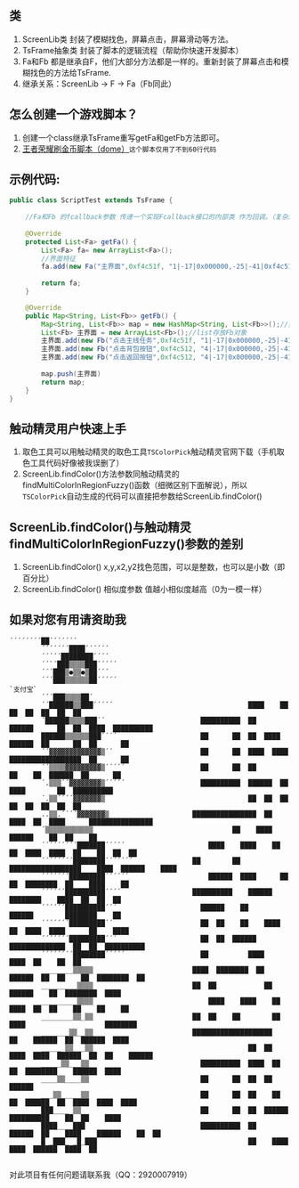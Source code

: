 
## 类
1. ScreenLib类 封装了模糊找色，屏幕点击，屏幕滑动等方法。
1. TsFrame抽象类 封装了脚本的逻辑流程（帮助你快速开发脚本）
1. Fa和Fb 都是继承自F，他们大部分方法都是一样的。重新封装了屏幕点击和模糊找色的方法给TsFrame.
1. 继承关系：ScreenLib → F → Fa（Fb同此）

## 怎么创建一个游戏脚本？
1. 创建一个class继承TsFrame重写getFa和getFb方法即可。
1. [王者荣耀刷金币脚本（dome）](https://github.com/qq292/autoA/blob/master/app/src/main/java/com/example/scriptx1/ScriptWzRy.java)`这个脚本仅用了不到60行代码`
## 示例代码:
```java
public class ScriptTest extends TsFrame {
   
    //Fa和Fb 的fcallback参数 传递一个实现Fcallback接口的内部类 作为回调。（复杂逻辑的脚本应该使用它）
    
    @Override
    protected List<Fa> getFa() {
        List<Fa> fa= new ArrayList<Fa>();
        //界面特征 
        fa.add(new Fa("主界面",0xf4c51f, "1|-17|0x000000,-25|-41|0xf4c51f,28|-45|0xf4c51f,21|12|0xf4c51f,18|-8|0x000000,-1|-24|0x000000", 90, 40, 97, 691, 487));
      
        return fa;
    }

    @Override
    public Map<String, List<Fb>> getFb() {
        Map<String, List<Fb>> map = new HashMap<String, List<Fb>>();//类似于lua中的字典类型
        List<Fb> 主界面 = new ArrayList<Fb>();//list存放Fb对象
        主界面.add(new Fb("点击主线任务",0xf4c51f, "1|-17|0x000000,-25|-41|0xf4c51f,28|-45|0xf4c51f,21|12|0xf4c51f,18|-8|0x000000,-1|-24|0x000000", 90, 40, 97, 691, 487))
        主界面.add(new Fb("点击背包按钮",0xf4c512, "4|-17|0x000000,-25|-41|0xf4c51f,28|-45|0xf4c51f,21|12|0xf4c51f,18|-8|0x000000,-1|-24|0x000000", 90, 40, 97, 691, 487))
        主界面.add(new Fb("点击返回按钮",0xf4c512, "4|-17|0x000000,-25|-41|0xf4c51f,28|-45|0xf4c51f,21|12|0xf4c51f,18|-8|0x000000,-1|-24|0x000000", 90, 40, 97, 691, 487))
        
        map.push(主界面)
        return map;
    }
}
```

## 触动精灵用户快速上手
1. 取色工具可以用触动精灵的取色工具`TSColorPick`触动精灵官网下载（手机取色工具代码好像被我误删了）
1. ScreenLib.findColor()方法参数同触动精灵的findMultiColorInRegionFuzzy()函数（细微区别下面解说），所以`TSColorPick`自动生成的代码可以直接把参数给ScreenLib.findColor()
   
## ScreenLib.findColor()与触动精灵findMultiColorInRegionFuzzy()参数的差别
1. ScreenLib.findColor() x,y,x2,y2找色范围，可以是整数，也可以是小数（即百分比）
1. ScreenLib.findColor() 相似度参数 值越小相似度越高（0为一模一样）

## 如果对您有用请资助我

```
´´´´´´´´██´´´´´´´
        ´´´´´´´████´´´´´´
        ´´´´´████████´´´´
        ´´`´███▒▒▒▒███´´´´´
        ´´´███▒●▒▒●▒██´´´
        ´´´███▒▒▒▒▒▒██´´´´´                                           `支付宝`
        ´´´███▒▒▒▒██´                 
        ´´██████▒▒███´´´´´                                  ████    ██  ██  ██  ██  ██  ██                
        ´██████▒▒▒▒███´´                        ██████████  ██    ██████      ██  ██  ████  ██████████
        ██████▒▒▒▒▒▒███´´´´                     ██      ██  ██  ████    ██████  ██      ██  ██      ██
        ´´▓▓▓▓▓▓▓▓▓▓▓▓▓▒´´                      ██      ██  ████  ████  ██████████████████  ██      ██            
        ´´▒▒▒▒▓▓▓▓▓▓▓▓▓▒´´´´´                   ██      ██  ██            ██    ██  ██████  ██      ██
        ´.▒▒▒´´▓▓▓▓▓▓▓▓▒´´´´´                   ██████████  ██████  ██      ████        ██  ██████████
        ´.▒▒´´´´▓▓▓▓▓▓▓▒                                    ██  ██  ██  ██  ██  ██  ██  ██
        ..▒▒.´´´´▓▓▓▓▓▓▓▒                     ████████████████  ██  ████  ██  ████      ████████████████
        ´▒▒▒▒▒▒▒▒▒▒▒▒                                   ██    ████                ██████    ██  ██    ██
        ´´´´´´´´´███████´´´´´                     ████    ████    ██    ██  ████  ████  ██    ██  ██  ██      
        ´´´´´´´´████████´´´´´´´               ██        ██  ██████████████████    ████  ██████    ████    
        ´´´´´´´█████████´´´´´´                    ██████  ████      ██    ██  ████████  ██    ████    ██
        ´´´´´´██████████´´´´                  ██████████    ██████        ████████    ████  ██  ██  ██    
        ´´´´´´██████████´´´                     ██████    ██        ██████        ████████    ██
        ´´´´´´´█████████´´                      ██  ██    ██    ████    ██  ████  ████      ██    ████
        ´´´´´´´█████████´´´                     ██  ██  ██████    ██████████████  ██  ██  ██████████
        ´´´´´´´´████████´´´´´                   ██          ████                ████  ██    ██  ██
        ________▒▒▒▒▒                         ████  ████████  ██      ██████  ██  ██    ██  ████████  ██  
        _________▒▒▒▒                         ██  ██            ██  ██████    ██  ████████  ████
        _________▒▒▒▒                             ████    ████    ██      ████  ██  ██    ██    ██    ██
        ________▒▒_▒▒                         ██  ██    ██        ██    ████                    ████████
        _______▒▒__▒▒                         ████████████████████    ██    ██████  ██  ██████  ████
        _____ ▒▒___▒▒                                       ██  ██  ████  ████  ██████  ██  ██    ██████
        _____▒▒___▒▒                            ██████████  ████  ██    ██  ████████    ██████  ████
        ____▒▒____▒▒                            ██      ██  ██  ██              ██████ 
        ___▒▒_____▒▒                            ██      ██  ██    ██  ██  ██████  ██  ████  ████  ████
        ███____ ▒▒                              ██      ██  ██  ██████    ██████████    ██  ██    ████
        ████____███                             ██████████  ██    ██████  ██    ████    ██████    ██  ██
        █ _███_ _█_███                                      ██    ████      ████  ██████  ████  ██
                                                            
```
  
对此项目有任何问题请联系我（QQ：2920007919）






